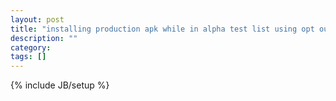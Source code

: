 ```yaml
---
layout: post
title: "installing production apk while in alpha test list using opt out on testlink"
description: ""
category: 
tags: []
---
```

{% include JB/setup %}
